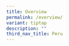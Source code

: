 ```yaml
---
title: Overview
permalink: /overview/
variant: tiptap
description: ""
third_nav_title: Peru
---
```

